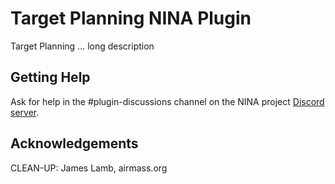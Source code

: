 # Target Planning NINA Plugin

Target Planning ... long description

## Getting Help
Ask for help in the #plugin-discussions channel on the NINA project [Discord server](https://discord.com/invite/rWRbVbw).

## Acknowledgements

CLEAN-UP: James Lamb, airmass.org


